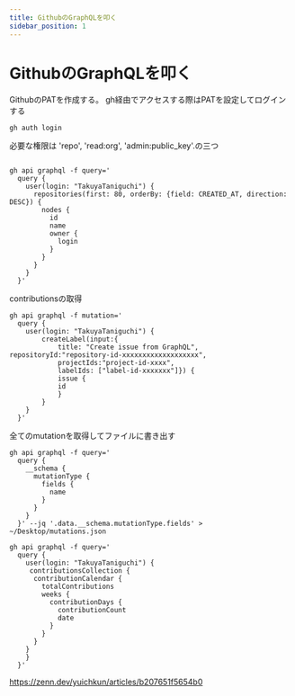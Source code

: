 ```yaml
---
title: GithubのGraphQLを叩く
sidebar_position: 1
---
```


# GithubのGraphQLを叩く


GithubのPATを作成する。
gh経由でアクセスする際はPATを設定してログインする

```
gh auth login
```
必要な権限は 'repo', 'read:org', 'admin:public_key'.の三つ


```

gh api graphql -f query='
  query {
    user(login: "TakuyaTaniguchi") {
      repositories(first: 80, orderBy: {field: CREATED_AT, direction: DESC}) {
        nodes {
          id
          name
          owner {
            login
          }
        }
      }
    }
  }'

```


contributionsの取得
```
gh api graphql -f mutation='
  query {
    user(login: "TakuyaTaniguchi") {
        createLabel(input:{
            title: "Create issue from GraphQL", repositoryId:"repository-id-xxxxxxxxxxxxxxxxxxx",
            projectIds:"project-id-xxxx", 
            labelIds: ["label-id-xxxxxxx"]}) {
            issue {
            id
            }
        }
    }
  }'
```

全てのmutationを取得してファイルに書き出す

```
gh api graphql -f query='
  query {
    __schema {
      mutationType {
        fields {
          name
        }
      }
    }
  }' --jq '.data.__schema.mutationType.fields' > ~/Desktop/mutations.json
```


```
gh api graphql -f query='
  query {
    user(login: "TakuyaTaniguchi") {
     contributionsCollection {
      contributionCalendar {
        totalContributions
        weeks {
          contributionDays {
            contributionCount
            date
          }
        }
      }
    }
    }
  }'
```

https://zenn.dev/yuichkun/articles/b207651f5654b0